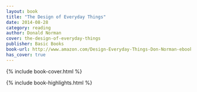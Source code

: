 ```yaml
---
layout: book
title: "The Design of Everyday Things"
date: 2014-08-28
category: reading
author: Donald Norman
cover: the-design-of-everyday-things
publisher: Basic Books
book-url: http://www.amazon.com/Design-Everyday-Things-Don-Norman-ebook/dp/B003KVKYAM/ref=tmm_kin_swatch_0?_encoding=UTF8&sr=&qid=
has_cover: true
---
```

{% include book-cover.html %}

{% include book-highlights.html %}
